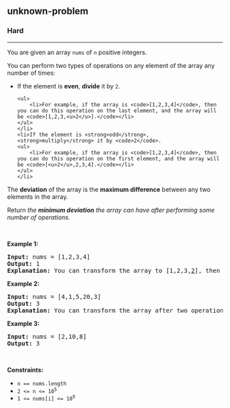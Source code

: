 <h2>unknown-problem</h2><h3>Hard</h3><hr><div><p>You are given an array <code>nums</code> of <code>n</code> positive integers.</p>

<p>You can perform two types of operations on any element of the array any number of times:</p>

<ul>
	<li>If the element is <strong>even</strong>, <strong>divide</strong> it by <code>2</code>.

	<ul>
		<li>For example, if the array is <code>[1,2,3,4]</code>, then you can do this operation on the last element, and the array will be <code>[1,2,3,<u>2</u>].</code></li>
	</ul>
	</li>
	<li>If the element is <strong>odd</strong>, <strong>multiply</strong> it by <code>2</code>.
	<ul>
		<li>For example, if the array is <code>[1,2,3,4]</code>, then you can do this operation on the first element, and the array will be <code>[<u>2</u>,2,3,4].</code></li>
	</ul>
	</li>
</ul>

<p>The <strong>deviation</strong> of the array is the <strong>maximum difference</strong> between any two elements in the array.</p>

<p>Return <em>the <strong>minimum deviation</strong> the array can have after performing some number of operations.</em></p>

<p>&nbsp;</p>
<p><strong>Example 1:</strong></p>

<pre><strong>Input:</strong> nums = [1,2,3,4]
<strong>Output:</strong> 1
<strong>Explanation:</strong> You can transform the array to [1,2,3,<u>2</u>], then to [<u>2</u>,2,3,2], then the deviation will be 3 - 2 = 1.
</pre>

<p><strong>Example 2:</strong></p>

<pre><strong>Input:</strong> nums = [4,1,5,20,3]
<strong>Output:</strong> 3
<strong>Explanation:</strong> You can transform the array after two operations to [4,<u>2</u>,5,<u>5</u>,3], then the deviation will be 5 - 2 = 3.
</pre>

<p><strong>Example 3:</strong></p>

<pre><strong>Input:</strong> nums = [2,10,8]
<strong>Output:</strong> 3
</pre>

<p>&nbsp;</p>
<p><strong>Constraints:</strong></p>

<ul>
	<li><code>n == nums.length</code></li>
	<li><code>2 &lt;= n &lt;= 10<sup><span style="font-size: 10.8333px;">5</span></sup></code></li>
	<li><code>1 &lt;= nums[i] &lt;= 10<sup>9</sup></code></li>
</ul></div>